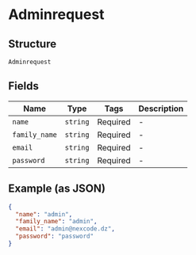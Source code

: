 
# Adminrequest

## Structure

`Adminrequest`

## Fields

| Name | Type | Tags | Description |
|  --- | --- | --- | --- |
| `name` | `string` | Required | - |
| `family_name` | `string` | Required | - |
| `email` | `string` | Required | - |
| `password` | `string` | Required | - |

## Example (as JSON)

```json
{
  "name": "admin",
  "family_name": "admin",
  "email": "admin@nexcode.dz",
  "password": "password"
}
```

